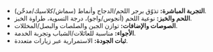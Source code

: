 - **التجربة المباشرة:** تذوّق برجر اللحم/الدجاج وأنماط (سماش/كلاسيك/مدخّن).
- **اللحم والخبز:** نوعية اللحم (أنجوس/واجو)، درجة التسوية، طراوة الخبز.
- **الصوصات والإضافات:** توازن الجبن والصلصات والبصل/المخللات.
- **الأجواء:** مناسبة للعائلات/الشباب وتجربة الخدمة.
- **ثبات الجودة:** الاستمرارية عبر زيارات متعددة.
